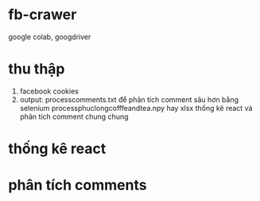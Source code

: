 # fb-crawer
google colab, googdriver

# thu thập
1. facebook cookies
2. output: processcomments.txt để phân tích comment sâu hơn bằng selenium
           processphuclongcofffeandtea.npy hay xlsx thống kê react và phân tích comment chung chung
# thống kê react 
# phân tích comments
           
